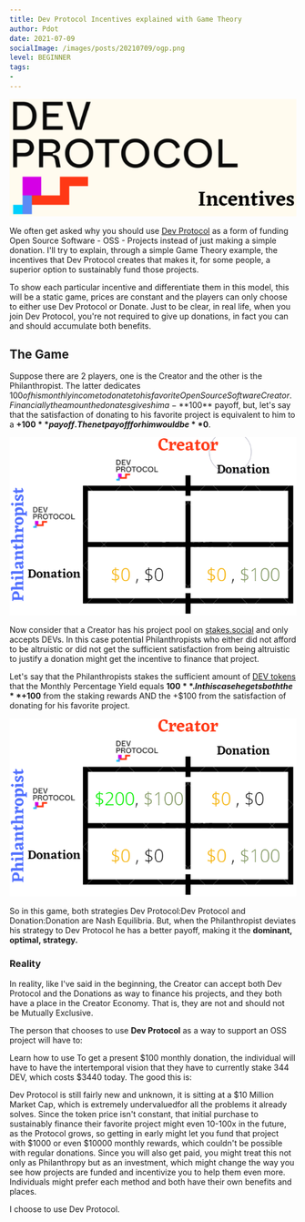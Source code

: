 ```yaml
---
title: Dev Protocol Incentives explained with Game Theory
author: Pdot
date: 2021-07-09
socialImage: /images/posts/20210709/ogp.png
level: BEGINNER
tags:
- 
---
```

![Dev Protocol Incentives explained with Game Theory](/images/posts/20210709/1.png)

We often get asked why you should use [Dev Protocol](https://devprotocol.xyz/) as a form of funding Open Source Software - OSS - Projects instead of just making a simple donation. I'll try to explain, through a simple Game Theory example, the incentives that Dev Protocol creates that makes it, for some people, a superior option to sustainably fund those projects.

To show each particular incentive and differentiate them in this model, this will be a static game, prices are constant and the players can only choose to either use Dev Protocol or Donate. Just to be clear, in real life, when you join Dev Protocol, you're not required to give up donations, in fact you can and should accumulate both benefits.

## The Game
Suppose there are 2 players, one is the Creator and the other is the Philanthropist. The latter dedicates $100 of his monthly income to donate to his favorite Open Source Software Creator. Financially the amount he donates gives him a - **$100** payoff, but, let's say that the satisfaction of donating to his favorite project is equivalent to him to a **+$100** payoff. The net payoff for him would be **$0**.

![Dev Protocol Incentives explained with Game Theory](/images/posts/20210709/2.png)

Now consider that a Creator has his project pool on [stakes.social](https://stakes.social/) and only accepts DEVs. In this case potential Philanthropists who either did not afford to be altruistic or did not get the sufficient satisfaction from being altruistic to justify a donation might get the incentive to finance that project.

Let's say that the Philanthropists stakes the sufficient amount of [DEV tokens](https://docs.devprotocol.xyz/stakes-social/token-guide/) that the Monthly Percentage Yield equals **$100**. In this case he gets both the **+$100** from the staking rewards AND the +$100 from the satisfaction of donating for his favorite project.

![Dev Protocol Incentives explained with Game Theory](/images/posts/20210709/3.png)

So in this game, both strategies Dev Protocol:Dev Protocol and Donation:Donation are Nash Equilibria. But, when the Philanthropist deviates his strategy to Dev Protocol he has a better payoff, making it the **dominant, optimal, strategy.**

### Reality
In reality, like I've said in the beginning, the Creator can accept both Dev Protocol and the Donations as way to finance his projects, and they both have a place in the Creator Economy. That is, they are not and should not be Mutually Exclusive.

The person that chooses to use **Dev Protocol** as a way to support an OSS project will have to:

Learn how to use
To get a present $100 monthly donation, the individual will have to have the intertemporal vision that they have to currently stake 344 DEV, which costs $3440 today.
The good this is:

Dev Protocol is still fairly new and unknown, it is sitting at a $10 Million Market Cap, which is extremely undervaluedfor all the problems it already solves.
Since the token price isn't constant, that initial purchase to sustainably finance their favorite project might even 10-100x in the future, as the Protocol grows, so getting in early might let you fund that project with $1000 or even $10000 monthly rewards, which couldn't be possible with regular donations.
Since you will also get paid, you might treat this not only as Philanthropy but as an investment, which might change the way you see how projects are funded and incentivize you to help them even more.
Individuals might prefer each method and both have their own benefits and places.

I choose to use Dev Protocol.
